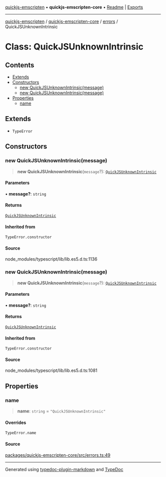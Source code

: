 [quickjs-emscripten](../../../../packages.md) • **quickjs-emscripten-core** • [Readme](../../../README.md) \| [Exports](../../../exports.md)

***

[quickjs-emscripten](../../../../packages.md) / [quickjs-emscripten-core](../../../exports.md) / [errors](../README.md) / QuickJSUnknownIntrinsic

# Class: QuickJSUnknownIntrinsic

## Contents

- [Extends](QuickJSUnknownIntrinsic.md#extends)
- [Constructors](QuickJSUnknownIntrinsic.md#constructors)
  - [new QuickJSUnknownIntrinsic(message)](QuickJSUnknownIntrinsic.md#new-quickjsunknownintrinsicmessage)
  - [new QuickJSUnknownIntrinsic(message)](QuickJSUnknownIntrinsic.md#new-quickjsunknownintrinsicmessage-1)
- [Properties](QuickJSUnknownIntrinsic.md#properties)
  - [name](QuickJSUnknownIntrinsic.md#name)

## Extends

- `TypeError`

## Constructors

### new QuickJSUnknownIntrinsic(message)

> **new QuickJSUnknownIntrinsic**(`message`?): [`QuickJSUnknownIntrinsic`](QuickJSUnknownIntrinsic.md)

#### Parameters

• **message?**: `string`

#### Returns

[`QuickJSUnknownIntrinsic`](QuickJSUnknownIntrinsic.md)

#### Inherited from

`TypeError.constructor`

#### Source

node\_modules/typescript/lib/lib.es5.d.ts:1136

### new QuickJSUnknownIntrinsic(message)

> **new QuickJSUnknownIntrinsic**(`message`?): [`QuickJSUnknownIntrinsic`](QuickJSUnknownIntrinsic.md)

#### Parameters

• **message?**: `string`

#### Returns

[`QuickJSUnknownIntrinsic`](QuickJSUnknownIntrinsic.md)

#### Inherited from

`TypeError.constructor`

#### Source

node\_modules/typescript/lib/lib.es5.d.ts:1081

## Properties

### name

> **name**: `string` = `"QuickJSUnknownIntrinsic"`

#### Overrides

`TypeError.name`

#### Source

[packages/quickjs-emscripten-core/src/errors.ts:49](https://github.com/justjake/quickjs-emscripten/blob/main/packages/quickjs-emscripten-core/src/errors.ts#L49)

***

Generated using [typedoc-plugin-markdown](https://www.npmjs.com/package/typedoc-plugin-markdown) and [TypeDoc](https://typedoc.org/)
